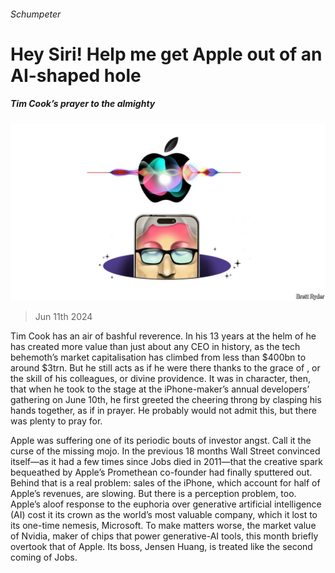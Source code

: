 ###### Schumpeter

# Hey Siri! Help me get Apple out of an AI-shaped hole 

##### Tim Cook’s prayer to the almighty 

![image](images/20240615_WBD000.jpg) 

> Jun 11th 2024 

Tim Cook has an air of bashful reverence. In his 13 years at the helm of  he has created more value than just about any CEO in history, as the tech behemoth’s market capitalisation has climbed from less than $400bn to around $3trn. But he still acts as if he were there thanks to the grace of , or the skill of his colleagues, or divine providence. It was in character, then, that when he took to the stage at the iPhone-maker’s annual developers’ gathering on June 10th, he first greeted the cheering throng by clasping his hands together, as if in prayer. He probably would not admit this, but there was plenty to pray for. 

Apple was suffering one of its periodic bouts of investor angst. Call it the curse of the missing mojo. In the previous 18 months Wall Street convinced itself—as it had a few times since Jobs died in 2011—that the creative spark bequeathed by Apple’s Promethean co-founder had finally sputtered out. Behind that is a real problem: sales of the iPhone, which account for half of Apple’s revenues, are slowing. But there is a perception problem, too. Apple’s aloof response to the euphoria over generative artificial intelligence (AI) cost it its crown as the world’s most valuable company, which it lost to its one-time nemesis, Microsoft. To make matters worse, the market value of Nvidia, maker of chips that power generative-AI tools, this month briefly overtook that of Apple. Its boss, Jensen Huang, is treated like the second coming of Jobs. 


